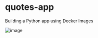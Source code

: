 # quotes-app
Building a Python app using Docker Images


![image](https://github.com/user-attachments/assets/ed112524-8d62-48b8-bae5-f098f2c46c9b)
